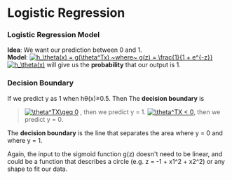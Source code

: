 # Logistic Regression
### Logistic Regression Model <br>
**Idea**: We want our prediction between 0 and 1.<br>
**Model**:
 <a href="https://www.codecogs.com/eqnedit.php?latex=h_\theta(x)&space;=&space;g(\theta^Tx)&space;~where~&space;g(z)&space;=&space;\frac{1}{1&space;&plus;&space;e^{-z}}" target="_blank"><img src="https://latex.codecogs.com/gif.latex?h_\theta(x)&space;=&space;g(\theta^Tx)&space;~where~&space;g(z)&space;=&space;\frac{1}{1&space;&plus;&space;e^{-z}}" title="h_\theta(x) = g(\theta^Tx) ~where~ g(z) = \frac{1}{1 + e^{-z}}" /></a> <br>
<a href="https://www.codecogs.com/eqnedit.php?latex=h_\theta(x)" target="_blank"><img src="https://latex.codecogs.com/gif.latex?h_\theta(x)" title="h_\theta(x)" /></a> will give us the **probability** that our output is 1.

### Decision Boundary <br>
If we predict y as 1 when hθ(x)≥0.5.
 Then The **decision boundary** is <br>
> <a href="https://www.codecogs.com/eqnedit.php?latex=\theta^TX\geq&space;0" target="_blank"><img src="https://latex.codecogs.com/gif.latex?\theta^TX\geq&space;0" title="\theta^TX\geq 0" /></a>  , then we predict y = 1.
>  <a href="https://www.codecogs.com/eqnedit.php?latex=\theta^TX&space;<&space;0" target="_blank"><img src="https://latex.codecogs.com/gif.latex?\theta^TX&space;<&space;0" title="\theta^TX < 0" /></a>, then we predict y = 0.

The **decision boundary** is the line that separates the area where y = 0 and where y = 1.

Again, the input to the sigmoid function g(z) doesn't need to be linear, and could be a function that describes a circle (e.g. z = -1 + x1^2 + x2^2​) or any shape to fit our data.
